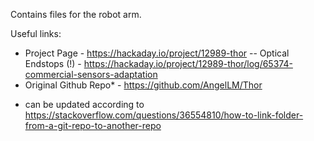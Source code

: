 Contains files for the robot arm.

Useful links:
- Project Page	 			- https://hackaday.io/project/12989-thor
-- Optical Endstops (!)		- https://hackaday.io/project/12989-thor/log/65374-commercial-sensors-adaptation
- Original Github Repo* 	- https://github.com/AngelLM/Thor



* can be updated according to https://stackoverflow.com/questions/36554810/how-to-link-folder-from-a-git-repo-to-another-repo
